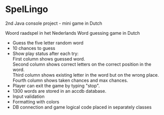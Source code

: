 # SpelLingo
2nd Java console project - mini game in Dutch

Woord raadspel in het Nederlands
Word guessing game in Dutch

- Guess the five letter random word
- 10 chances to guess
- Show play status after each try:<br>
  First column shows guessed word.<br>
  Second column shows correct letters on the correct position in the word.<br>
  Third column shows existing letter in the word but on the wrong place.<br>
  Fourth column shows taken chances and max chances.<br>
- Player can exit the game by typing "stop".
- 1300 words are stored in an accdb database.
- Input validation
- Formatting with colors
- DB connection and game logical code placed in separately classes

